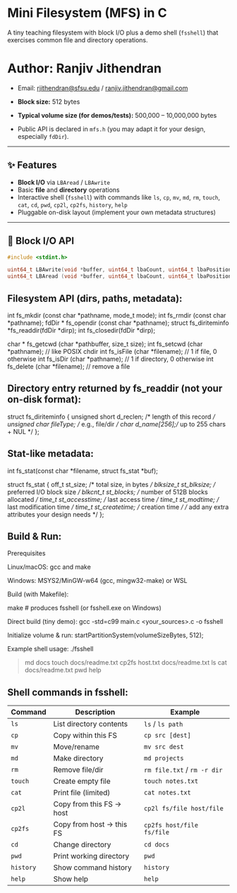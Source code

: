 # Mini Filesystem (MFS) in C

A tiny teaching filesystem with block I/O plus a demo shell (`fsshell`) that exercises common file and directory operations.

# Author: Ranjiv Jithendran

- Email: rjithendran@sfsu.edu / ranjiv.jithendran@gmail.com

- **Block size:** 512 bytes  
- **Typical volume size (for demos/tests):** 500,000 – 10,000,000 bytes  
- Public API is declared in `mfs.h` (you may adapt it for your design, especially `fdDir`).

---

## ✨ Features

- **Block I/O** via `LBAread` / `LBAwrite`
- Basic **file** and **directory** operations
- Interactive shell (`fsshell`) with commands like `ls`, `cp`, `mv`, `md`, `rm`, `touch`, `cat`, `cd`, `pwd`, `cp2l`, `cp2fs`, `history`, `help`
- Pluggable on-disk layout (implement your own metadata structures)

---

## 🧱 Block I/O API

```c
#include <stdint.h>

uint64_t LBAwrite(void *buffer, uint64_t lbaCount, uint64_t lbaPosition);
uint64_t LBAread (void *buffer, uint64_t lbaCount, uint64_t lbaPosition);

```
## Filesystem API (dirs, paths, metadata):
int     fs_mkdir   (const char *pathname, mode_t mode);
int     fs_rmdir   (const char *pathname);
fdDir * fs_opendir (const char *pathname);
struct fs_diriteminfo *fs_readdir(fdDir *dirp);
int     fs_closedir(fdDir *dirp);

char  * fs_getcwd  (char *pathbuffer, size_t size);
int     fs_setcwd  (char *pathname);      // like POSIX chdir
int     fs_isFile  (char *filename);      // 1 if file, 0 otherwise
int     fs_isDir   (char *pathname);      // 1 if directory, 0 otherwise
int     fs_delete  (char *filename);      // remove a file

## Directory entry returned by fs_readdir (not your on-disk format):
struct fs_diriteminfo {
    unsigned short d_reclen;   /* length of this record */
    unsigned char  fileType;   /* e.g., file/dir */
    char           d_name[256];/* up to 255 chars + NUL */
};

## Stat-like metadata:
int fs_stat(const char *filename, struct fs_stat *buf);

struct fs_stat {
    off_t     st_size;       /* total size, in bytes */
    blksize_t st_blksize;    /* preferred I/O block size */
    blkcnt_t  st_blocks;     /* number of 512B blocks allocated */
    time_t    st_accesstime; /* last access time */
    time_t    st_modtime;    /* last modification time */
    time_t    st_createtime; /* creation time */
    /* add any extra attributes your design needs */
};

## Build & Run:
Prerequisites

Linux/macOS: gcc and make

Windows: MSYS2/MinGW-w64 (gcc, mingw32-make) or WSL

Build (with Makefile):

make                      # produces fsshell (or fsshell.exe on Windows)


Direct build (tiny demo):
gcc -std=c99 main.c <your_sources>.c -o fsshell


Initialize volume & run: 
startPartitionSystem(volumeSizeBytes, 512);

Example shell usage:
./fsshell
> md docs
> touch docs/readme.txt
> cp2fs host.txt docs/readme.txt
> ls
> cat docs/readme.txt
> pwd
> help

## Shell commands in fsshell:
| Command   | Description              | Example                     |
| --------- | ------------------------ | --------------------------- |
| `ls`      | List directory contents  | `ls` / `ls path`            |
| `cp`      | Copy within this FS      | `cp src [dest]`             |
| `mv`      | Move/rename              | `mv src dest`               |
| `md`      | Make directory           | `md projects`               |
| `rm`      | Remove file/dir          | `rm file.txt` / `rm -r dir` |
| `touch`   | Create empty file        | `touch notes.txt`           |
| `cat`     | Print file (limited)     | `cat notes.txt`             |
| `cp2l`    | Copy from this FS → host | `cp2l fs/file host/file`    |
| `cp2fs`   | Copy from host → this FS | `cp2fs host/file fs/file`   |
| `cd`      | Change directory         | `cd docs`                   |
| `pwd`     | Print working directory  | `pwd`                       |
| `history` | Show command history     | `history`                   |
| `help`    | Show help                | `help`                      |


